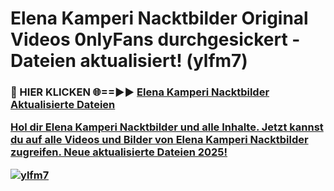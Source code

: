 # Elena Kamperi Nacktbilder Original Videos 0nlyFans durchgesickert - Dateien aktualisiert! (ylfm7)

<h3>🔴 HIER KLICKEN 🌐==►► <a href="https://tinyurl.com/h6vf6nb8" rel="nofollow">Elena Kamperi Nacktbilder Aktualisierte Dateien

Hol dir Elena Kamperi Nacktbilder und alle Inhalte. Jetzt kannst du auf alle Videos und Bilder von Elena Kamperi Nacktbilder zugreifen. Neue aktualisierte Dateien 2025!

[![ylfm7](https://i.imgur.com/sD4kR3V.gif)](https://tinyurl.com/h6vf6nb8)
